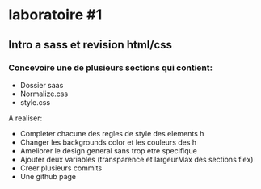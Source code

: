 # laboratoire #1
## Intro a sass et revision html/css
### Concevoire une de plusieurs sections qui contient:
 - Dossier saas
 - Normalize.css
 - style.css
 
A realiser:
 - Completer chacune des regles de style des elements h
 - Changer les backgrounds color et les couleurs des h
 - Ameliorer le design general sans trop etre specifique
 - Ajouter deux variables (transparence et largeurMax des sections flex)
 - Creer plusieurs commits
 - Une github page